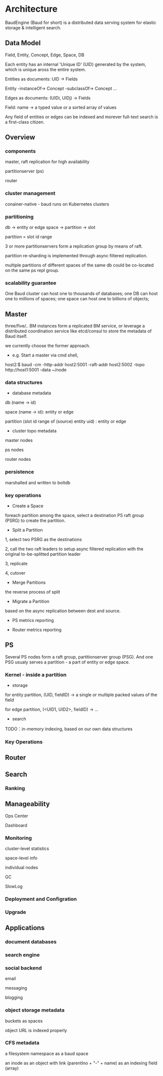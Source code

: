 # Architecture

BaudEngine (Baud for short) is a distributed data serving system for elastic storage & intelligent search.

## Data Model

Field, Entity, Concept, Edge, Space, DB

Each entity has an internal 'Unique ID' (UID) generated by the system, which is unique aross the entire system. 

Entities as documents: UID -> Fields

Entity -instanceOf-> Concept -subclassOf-> Concept ...

Edges as documents: (UIDi, UIDj) -> Fields

Field: name -> a typed value or a sorted array of values

Any field of entities or edges can be indexed and morever full-text search is a first-class citizen. 


## Overview

### components

master, raft replication for high availability

partitionserver (ps)

router


### cluster management

conainer-native - baud runs on Kubernetes clusters

### partitioning

db -> entity or edge space -> partition -> slot

partition = slot id range

3 or more partitionservers form a replication group by means of raft. 

partition re-sharding is implemented through async filtered replication. 

multiple partitions of different spaces of the same db could be co-located on the same ps repl group.

### scalability guarantee

One Baud cluster can host one to thousands of databases; 
one DB can host one to millions of spaces;
one space can host one to billions of objects;

## Master

three/five/.. BM instances form a replicated BM service, or leverage a distributed coordination service like etcd/consul to store the metadata of Baud itself. 

we currently choose the former approach. 

* e.g. Start a master via cmd shell,

host2:$ baud -cm -http-addr host2:5001 -raft-addr host2:5002 -topo http://host1:5001 -data ~/node


### data structures

* database metadata

db (name -> id)

space (name -> id): entity or edge

partition (slot id range of (source) entity uid) : entity or edge

* cluster topo metadata

master nodes

ps nodes

router nodes

### persistence

marshalled and written to boltdb

### key operations

* Create a Space

foreach partition among the space, select a destination PS raft group (PSRG) to create the partition.

* Split a Partition

1, select two PSRG as the destinations

2, call the two raft leaders to setup async filtered replication with the original to-be-splitted partition leader

3, replicate

4, cutover

* Merge Partitions

the reverse process of split

* Migrate a Partition

based on the async replication between dest and source. 

* PS metrics reporting

* Router metrics reporting


## PS

Several PS nodes form a raft group, partitionserver group (PSG). And one PSG usualy serves a partition - a part of entity or edge space. 

### Kernel - inside a partition

* storage

for entity partition, (UID, fieldID) -> a single or multiple packed values of the field

for edge partition, (<UID1, UID2>, fieldID) -> ...

* search 

TODO：in-memory indexing, based on our own data structures


### Key Operations


## Router

## Search

### Ranking

## Manageability

Ops Center

Dashboard

### Monitoring

cluster-level statistics

space-level info

individual nodes

GC

SlowLog

### Deployment and Configration


### Upgrade


## Applications

### document databases

### search engine

### social backend

email

messaging

blogging

### object storage metadata

buckets as spaces

object URL is indexed properly

### CFS metadata

a filesystem namespace as a baud space

an inode as an object with link (parentIno + "-" + name) as an indexing field (array)


